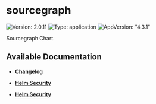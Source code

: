 # sourcegraph

![Version: 2.0.11](https://img.shields.io/badge/Version-2.0.11-informational?style=flat-square) ![Type: application](https://img.shields.io/badge/Type-application-informational?style=flat-square) ![AppVersion: "4.3.1"](https://img.shields.io/badge/AppVersion-"4.3.1"-informational?style=flat-square)

Sourcegraph Chart.

## Available Documentation

- [**Changelog**](CHANGELOG)

- [**Helm Security**](container-security)

- [**Helm Security**](helm-security)

